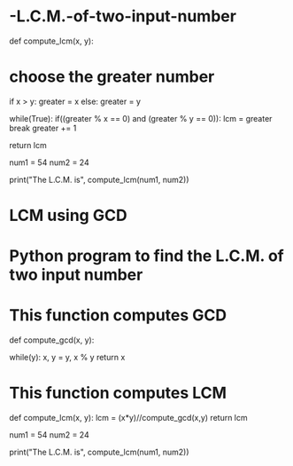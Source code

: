 # -L.C.M.-of-two-input-number
def compute_lcm(x, y):

   # choose the greater number
   if x > y:
       greater = x
   else:
       greater = y

   while(True):
       if((greater % x == 0) and (greater % y == 0)):
           lcm = greater
           break
       greater += 1

   return lcm

num1 = 54
num2 = 24

print("The L.C.M. is", compute_lcm(num1, num2))

# LCM using GCD
# Python program to find the L.C.M. of two input number

# This function computes GCD 
def compute_gcd(x, y):

   while(y):
       x, y = y, x % y
   return x

# This function computes LCM
def compute_lcm(x, y):
   lcm = (x*y)//compute_gcd(x,y)
   return lcm

num1 = 54
num2 = 24 

print("The L.C.M. is", compute_lcm(num1, num2))
